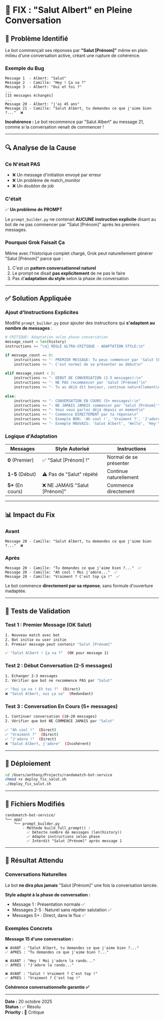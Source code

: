 # 🐛 FIX : "Salut Albert" en Pleine Conversation

## 🚨 Problème Identifié

Le bot commençait ses réponses par **"Salut [Prénom]"** même en plein milieu d'une conversation active, créant une rupture de cohérence.

### Exemple du Bug

```
Message 1  - Albert: "Salut"
Message 2  - Camille: "Hey ! Ça va ?"
Message 3  - Albert: "Oui et toi ?"
...
[15 messages échangés]
...
Message 20 - Albert: "j'ai 45 ans"
Message 21 - Camille: "Salut Albert, tu demandes ce que j'aime bien ?..."  ❌
```

**Incohérence :** Le bot recommence par "Salut Albert" au message 21, comme si la conversation venait de commencer !

---

## 🔍 Analyse de la Cause

### Ce N'était PAS

- ❌ Un message d'initiation envoyé par erreur
- ❌ Un problème de match_monitor
- ❌ Un doublon de job

### C'était

✅ **Un problème de PROMPT**

Le `prompt_builder.py` ne contenait **AUCUNE instruction explicite** disant au bot de ne pas commencer par "Salut [Prénom]" après les premiers messages.

### Pourquoi Grok Faisait Ça

Même avec l'historique complet chargé, Grok peut naturellement générer "Salut [Prénom]" parce que :

1. C'est un **pattern conversationnel naturel**
2. Le prompt ne disait **pas explicitement** de ne pas le faire
3. Pas d'**adaptation du style** selon la phase de conversation

---

## ✅ Solution Appliquée

### Ajout d'Instructions Explicites

Modifié `prompt_builder.py` pour ajouter des instructions qui **s'adaptent au nombre de messages** :

```python
# CRITIQUE: Adaptation selon phase conversation
message_count = len(history)
instructions += "\n🚨 RÈGLE ULTRA-CRITIQUE - ADAPTATION STYLE:\n"

if message_count == 0:
    instructions += "- PREMIER MESSAGE: Tu peux commencer par 'Salut [Prénom] !'\n"
    instructions += "- C'est normal de se présenter au début\n"
    
elif message_count < 5:
    instructions += "- DÉBUT DE CONVERSATION (2-5 messages):\n"
    instructions += "- NE PAS recommencer par 'Salut [Prénom]'\n"
    instructions += "- Tu as déjà dit bonjour, continue naturellement\n"
    
else:
    instructions += "- CONVERSATION EN COURS (5+ messages):\n"
    instructions += "- NE JAMAIS JAMAIS commencer par 'Salut [Prénom]'\n"
    instructions += "- Vous vous parlez déjà depuis un moment\n"
    instructions += "- Commence DIRECTEMENT par ta réponse\n"
    instructions += "- Exemple BON: 'Ah cool !', 'Vraiment ?', 'J'adore'\n"
    instructions += "- Exemple MAUVAIS: 'Salut Albert', 'Hello', 'Hey'\n"
```

### Logique d'Adaptation

| Messages | Style Autorisé | Instructions |
|----------|---------------|--------------|
| **0** (Premier) | ✅ "Salut [Prénom] !" | Normal de se présenter |
| **1-5** (Début) | ⚠️ Pas de "Salut" répété | Continue naturellement |
| **5+** (En cours) | ❌ NE JAMAIS "Salut [Prénom]" | Commence directement |

---

## 📊 Impact du Fix

### Avant

```
Message 20 - Camille: "Salut Albert, tu demandes ce que j'aime bien ?..."  ❌
```

### Après

```
Message 20 - Camille: "Tu demandes ce que j'aime bien ?..."  ✅
Message 20 - Camille: "Ah cool ! Moi j'adore..."  ✅
Message 20 - Camille: "Vraiment ? C'est top ça !"  ✅
```

Le bot commence **directement par sa réponse**, sans formule d'ouverture inadaptée.

---

## 🧪 Tests de Validation

### Test 1 : Premier Message (OK Salut)

```bash
1. Nouveau match avec bot
2. Bot initie ou user initie
3. Premier message peut contenir "Salut [Prénom]"

✅ "Salut Albert ! Ça va ?"  (OK pour message 1)
```

### Test 2 : Début Conversation (2-5 messages)

```bash
1. Échanger 2-3 messages
2. Vérifier que bot ne recommence PAS par "Salut"

✅ "Oui ça va ! Et toi ?"  (Direct)
❌ "Salut Albert, oui ça va"  (Redondant)
```

### Test 3 : Conversation En Cours (5+ messages)

```bash
1. Continuer conversation (10-20 messages)
2. Vérifier que bot NE COMMENCE JAMAIS par "Salut"

✅ "Ah cool !"  (Direct)
✅ "Vraiment ?"  (Direct)
✅ "J'adore !"  (Direct)
❌ "Salut Albert, j'adore"  (Incohérent)
```

---

## 🚀 Déploiement

```bash
cd /Users/anthony/Projects/randomatch-bot-service
chmod +x deploy_fix_salut.sh
./deploy_fix_salut.sh
```

---

## 📁 Fichiers Modifiés

```
randomatch-bot-service/
└── app/
    └── prompt_builder.py
        - Méthode build_full_prompt() :
          ✅ Détecte nombre de messages (len(history))
          ✅ Adapte instructions selon phase
          ✅ Interdit "Salut [Prénom]" après message 1
```

---

## 🎯 Résultat Attendu

### Conversations Naturelles

Le bot **ne dira plus jamais** "Salut [Prénom]" une fois la conversation lancée.

**Style adapté à la phase de conversation :**
- Message 1 : Présentation normale ✅
- Messages 2-5 : Naturel sans répéter salutation ✅
- Messages 5+ : Direct, dans le flux ✅

### Exemples Concrets

**Message 15 d'une conversation :**

```
❌ AVANT : "Salut Albert, tu demandes ce que j'aime bien ?..."
✅ APRÈS : "Tu demandes ce que j'aime bien ?..."

❌ AVANT : "Hey ! Moi j'adore la rando..."
✅ APRÈS : "J'adore la rando..."

❌ AVANT : "Salut ! Vraiment ? C'est top !"
✅ APRÈS : "Vraiment ? C'est top !"
```

**Cohérence conversationnelle garantie ✅**

---

**Date :** 20 octobre 2025  
**Status :** ✅ Résolu  
**Priority :** 🔴 Critique
